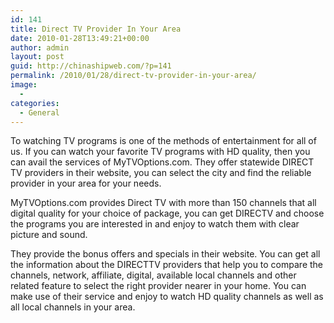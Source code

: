```yaml
---
id: 141
title: Direct TV Provider In Your Area
date: 2010-01-28T13:49:21+00:00
author: admin
layout: post
guid: http://chinashipweb.com/?p=141
permalink: /2010/01/28/direct-tv-provider-in-your-area/
image:
  - 
categories:
  - General
---
```

To watching TV programs is one of the methods of entertainment for all of us. If you can watch your favorite TV programs with HD quality, then you can avail the services of MyTVOptions.com. They offer statewide DIRECT TV providers in their website, you can select the city and find the reliable provider in your area for your needs.

MyTVOptions.com provides Direct TV with more than 150 channels that all digital quality for your choice of package, you can get DIRECTV and choose the programs you are interested in and enjoy to watch them with clear picture and sound.

They provide the bonus offers and specials in their website. You can get all the information about the DIRECTTV providers that help you to compare the channels, network, affiliate, digital, available local channels and other related feature to select the right provider nearer in your home. You can make use of their service and enjoy to watch HD quality channels as well as all local channels in your area.